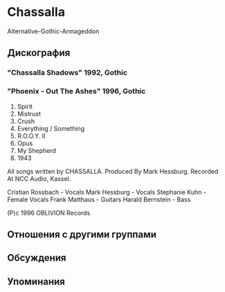 # Chassalla

Alternative-Gothic-Armageddon

## Дискография

### "Chassalla Shadows" 1992, Gothic



### "Phoenix - Out The Ashes" 1996, Gothic

1.  Spirit
2.  Mistrust
3.  Crush
4.  Everything / Something
5.  R.O.O.Y. II
6.  Opus
7.  My Shepherd
8.  1943

All songs written by CHASSALLA.
Produced By Mark Hessburg.
Recorded At NCC Audio, Kassel.

Cristian Rossbach - Vocals
Mark Hessburg - Vocals
Stephanie Kuhn - Female Vocals
Frank Matthaus - Guitars
Harald Bernstein - Bass

(P)c 1996 OBLIVION Records


## Отношения с другими группами


## Обсуждения


## Упоминания

